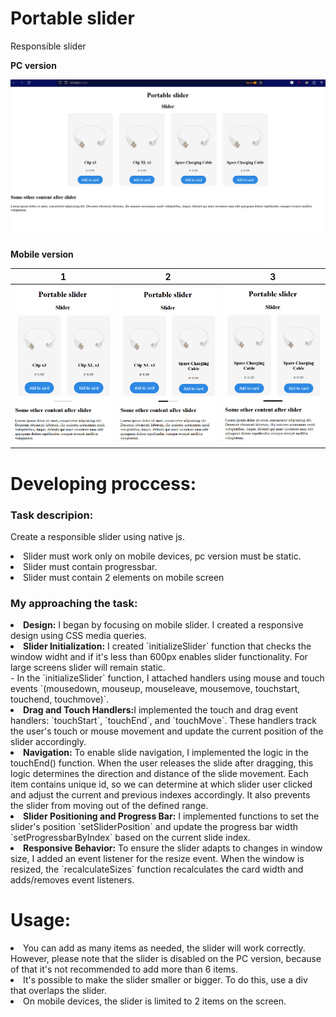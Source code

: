 # Portable slider

<p>Responsible slider</p>
<b>PC version</b>

![alt text](https://github.com/Feshior-WEB/PortableSlider/blob/main/github_images/pc-screenshot.PNG?raw=true?raw=true)

<b>Mobile version</b>

|                                                         1                                                         |                                                         2                                                         |                                                         3                                                         |
| :---------------------------------------------------------------------------------------------------------------: | :---------------------------------------------------------------------------------------------------------------: | :---------------------------------------------------------------------------------------------------------------: |
| ![alt text](https://github.com/Feshior-WEB/PortableSlider/blob/main/github_images/phone1-screenshot.PNG?raw=true) | ![alt text](https://github.com/Feshior-WEB/PortableSlider/blob/main/github_images/phone2-screenshot.PNG?raw=true) | ![alt text](https://github.com/Feshior-WEB/PortableSlider/blob/main/github_images/phone3-screenshot.PNG?raw=true) |

<h1>Developing proccess:</h1>
<h3>Task descripion:</h3>
<p>Create a responsible slider using native js. 
    <li>Slider must work only on mobile devices, pc version must be static.</li>
    <li>Slider must contain progressbar.</li>
    <li>Slider must contain 2 elements on mobile screen</li>
</p>
<h3>My approaching the task:</h3>
<li><b>Design:</b> I began by focusing on mobile slider. I created a responsive design using CSS media queries.</li>
<li><b>Slider Initialization:</b> I created `initializeSlider` function that checks the window widht and if it's less than 600px enables slider functionality. For large screens slider will remain static.<br>
  - In the `initializeSlider` function, I attached handlers using mouse and touch events `(mousedown, mouseup, mouseleave, mousemove, touchstart, touchend, touchmove)`.</i>
</li>

<li><b>Drag and Touch Handlers:</b>I implemented the touch and drag event handlers: `touchStart`, `touchEnd`, and `touchMove`. These handlers track the user's touch or mouse movement and update the current position of the slider accordingly.</li>
<li><b> Navigation:</b> To enable slide navigation, I implemented the logic in the touchEnd() function. When the user releases the slide after dragging, this logic determines the direction and distance of the slide movement. Each item contains unique id, so we can determine at which slider user clicked and adjust the current and previous indexes accordingly. It also prevents the slider from moving out of the defined range.
<li><b>Slider Positioning and Progress Bar:</b> I implemented functions to set the slider's position `setSliderPosition` and update the progress bar width `setProgressbarByIndex` based on the current slide index.</li>
<li><b>Responsive Behavior:</b> To ensure the slider adapts to changes in window size, I added an event listener for the resize event. When the window is resized, the `recalculateSizes` function recalculates the card width and adds/removes event listeners.</li>

<h1>Usage:</h1>
<li>You can add as many items as needed, the slider will work correctly. However, please note that the slider is disabled on the PC version, because of that it's not recommended to add more than 6 items.</li>
<li>It's possible to make the slider smaller or bigger. To do this, use a div that overlaps the slider.</li>
<li>On mobile devices, the slider is limited to 2 items on the screen.</li>
